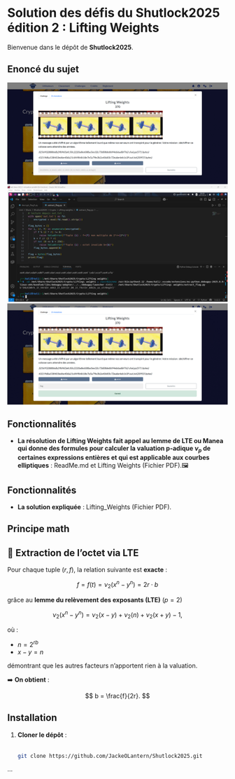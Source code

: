 # Solution des défis du Shutlock2025 édition 2 : Lifting Weights

Bienvenue dans le dépôt de **Shutlock2025**.

## Enoncé du sujet
![image](assets/images/enonce.png)
![image](assets/images/execution.png)
![image](assets/images/solution.png)


## Fonctionnalités

- **La résolution de Lifting Weights fait appel au lemme de LTE ou Manea qui donne des formules pour calculer la valuation p-adique ${\displaystyle \nu _{p}}$ de certaines expressions entières et qui est applicable aux courbes elliptiques** : ReadMe.md et Lifting Weights (Fichier PDF).🖼️ 


## Fonctionnalités

- **La solution expliquée** : Lifting_Weights (Fichier PDF).

## Principe math
## 🧮 Extraction de l’octet via LTE

Pour chaque tuple $(r, f)$, la relation suivante est **exacte** :

$$
f = f(t) = \nu_{2}(x^n - y^n) = 2r \cdot b
$$

grâce au **lemme du relèvement des exposants (LTE)** ($p=2$)

$$
\nu_{2}(x^n - y^n) = \nu_{2}(x - y) + \nu_{2}(n)+ \nu_{2}(x + y) - 1,
$$

où  :

- $`n = 2^{r b}`$
- $`x - y = n`$


démontrant que les autres facteurs n’apportent rien à la valuation.  

➡️ **On obtient** :

$$
b = \frac{f}{2r}.
$$

## Installation

1. **Cloner le dépôt** :
   ```bash

   git clone https://github.com/JackeOLantern/Shutlock2025.git

...
